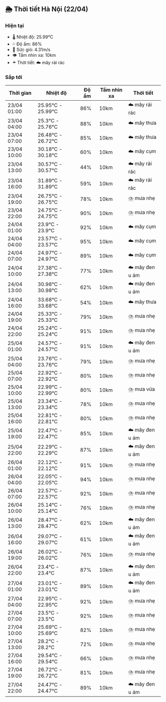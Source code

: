 ## 🌦️ Thời tiết Hà Nội (22/04)

### Hiện tại

- 🌡️ Nhiệt độ: 25.99℃
- 💦 Độ ẩm: 86%
- 💨 Sức gió: 4.31m/s
- 👁️ Tầm nhìn xa: 10km
- ☂️ Thời tiết: ☁️ mây rải rác

### Sắp tới

| Thời gian | Nhiệt độ | Độ ẩm | Tầm nhìn xa | Thời tiết |
| --- | --- | --- | --- | --- |
| 23/04 01:00 | 25.95℃ - 25.99℃ | 86% | 10km | ☁️ mây rải rác |
| 23/04 04:00 | 25.3℃ - 25.76℃ | 88% | 10km | ☁️ mây thưa |
| 23/04 07:00 | 26.48℃ - 26.72℃ | 85% | 10km | ☁️ mây thưa |
| 23/04 10:00 | 30.18℃ - 30.18℃ | 60% | 10km | ☁️ mây cụm |
| 23/04 13:00 | 30.57℃ - 30.57℃ | 44% | 10km | ☁️ mây rải rác |
| 23/04 16:00 | 31.89℃ - 31.89℃ | 59% | 10km | ☁️ mây rải rác |
| 23/04 19:00 | 26.75℃ - 26.75℃ | 78% | 10km | ⛈️ mưa nhẹ |
| 23/04 22:00 | 24.75℃ - 24.75℃ | 90% | 10km | ⛈️ mưa nhẹ |
| 24/04 01:00 | 23.9℃ - 23.9℃ | 92% | 10km | ☁️ mây cụm |
| 24/04 04:00 | 23.57℃ - 23.57℃ | 95% | 10km | ☁️ mây cụm |
| 24/04 07:00 | 24.97℃ - 24.97℃ | 89% | 10km | ☁️ mây cụm |
| 24/04 10:00 | 27.38℃ - 27.38℃ | 77% | 10km | ☁️ mây đen u ám |
| 24/04 13:00 | 30.98℃ - 30.98℃ | 62% | 10km | ☁️ mây đen u ám |
| 24/04 16:00 | 33.68℃ - 33.68℃ | 54% | 10km | ☁️ mây thưa |
| 24/04 19:00 | 25.33℃ - 25.33℃ | 79% | 10km | ⛈️ mưa nhẹ |
| 24/04 22:00 | 25.24℃ - 25.24℃ | 91% | 10km | ⛈️ mưa nhẹ |
| 25/04 01:00 | 24.57℃ - 24.57℃ | 91% | 10km | ☁️ mây đen u ám |
| 25/04 04:00 | 23.76℃ - 23.76℃ | 79% | 10km | ⛈️ mưa nhẹ |
| 25/04 07:00 | 22.92℃ - 22.92℃ | 80% | 10km | ⛈️ mưa nhẹ |
| 25/04 10:00 | 22.99℃ - 22.99℃ | 80% | 10km | ⛈️ mưa vừa |
| 25/04 13:00 | 23.34℃ - 23.34℃ | 78% | 10km | ⛈️ mưa nhẹ |
| 25/04 16:00 | 22.81℃ - 22.81℃ | 80% | 10km | ⛈️ mưa nhẹ |
| 25/04 19:00 | 22.47℃ - 22.47℃ | 85% | 10km | ☁️ mây đen u ám |
| 25/04 22:00 | 22.29℃ - 22.29℃ | 87% | 10km | ☁️ mây đen u ám |
| 26/04 01:00 | 22.12℃ - 22.12℃ | 91% | 10km | ⛈️ mưa nhẹ |
| 26/04 04:00 | 22.05℃ - 22.05℃ | 94% | 10km | ⛈️ mưa nhẹ |
| 26/04 07:00 | 22.57℃ - 22.57℃ | 92% | 10km | ⛈️ mưa nhẹ |
| 26/04 10:00 | 25.14℃ - 25.14℃ | 76% | 10km | ⛈️ mưa nhẹ |
| 26/04 13:00 | 28.47℃ - 28.47℃ | 62% | 10km | ☁️ mây đen u ám |
| 26/04 16:00 | 29.07℃ - 29.07℃ | 61% | 10km | ☁️ mây đen u ám |
| 26/04 19:00 | 26.02℃ - 26.02℃ | 76% | 10km | ⛈️ mưa nhẹ |
| 26/04 22:00 | 23.4℃ - 23.4℃ | 87% | 10km | ☁️ mây đen u ám |
| 27/04 01:00 | 23.01℃ - 23.01℃ | 89% | 10km | ☁️ mây đen u ám |
| 27/04 04:00 | 22.95℃ - 22.95℃ | 92% | 10km | ⛈️ mưa nhẹ |
| 27/04 07:00 | 23.5℃ - 23.5℃ | 92% | 10km | ⛈️ mưa nhẹ |
| 27/04 10:00 | 25.69℃ - 25.69℃ | 82% | 10km | ⛈️ mưa nhẹ |
| 27/04 13:00 | 28.2℃ - 28.2℃ | 72% | 10km | ⛈️ mưa nhẹ |
| 27/04 16:00 | 29.54℃ - 29.54℃ | 66% | 10km | ⛈️ mưa nhẹ |
| 27/04 19:00 | 26.72℃ - 26.72℃ | 81% | 10km | ⛈️ mưa nhẹ |
| 27/04 22:00 | 24.47℃ - 24.47℃ | 89% | 10km | ☁️ mây đen u ám |
